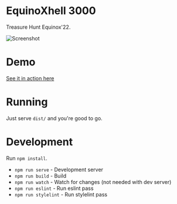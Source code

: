 # EquinoXhell 3000

Treasure Hunt Equinox'22.

![Screenshot](https://user-images.githubusercontent.com/76423272/154836445-b2c0ea56-381d-4132-af84-a21491eae943.png)

# Demo

[See it in action here](https://treasure-hunt-equinox.surge.sh/)

# Running

Just serve `dist/` and you're good to go.

# Development

Run `npm install`.

* `npm run serve` - Development server
* `npm run build` - Build
* `npm run watch` - Watch for changes (not needed with dev server)
* `npm run eslint` - Run eslint pass
* `npm run stylelint` - Run stylelint pass
